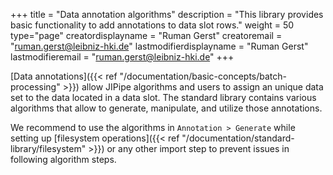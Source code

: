 +++
title = "Data annotation algorithms"
description = "This library provides basic functionality to add annotations to data slot rows."
weight = 50
type="page"
creatordisplayname = "Ruman Gerst"
creatoremail = "ruman.gerst@leibniz-hki.de"
lastmodifierdisplayname = "Ruman Gerst"
lastmodifieremail = "ruman.gerst@leibniz-hki.de"
+++

[Data annotations]({{< ref "/documentation/basic-concepts/batch-processing" >}}) allow JIPipe algorithms and users to
assign an unique data set to the data located in a data slot. The standard library
contains various algorithms that allow to generate, manipulate, and utilize those
annotations.

We recommend to use the algorithms in `Annotation > Generate` while setting up
[filesystem operations]({{< ref "/documentation/standard-library/filesystem" >}}) or any other import step
to prevent issues in following algorithm steps.
